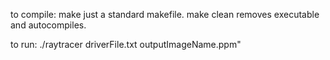 to compile:
make
just a standard makefile. make clean removes executable and autocompiles.

to run: 
./raytracer driverFile.txt outputImageName.ppm"